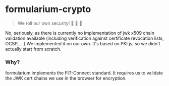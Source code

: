 # formularium-crypto
> We roll our own security! 🤡 🤡 🤡 

No, seriously, as there is currently no implementation of jwk x509 chain validation available (including verification against certificate revocation lists, OCSP, …)
We implemented it on our own. It's based on PKI.js, so we didn't actually start from scratch. 
### Why?
formularium implements the FIT-Connect standard. It requires us to validate the JWK cert chains we use in the browser for encryption.